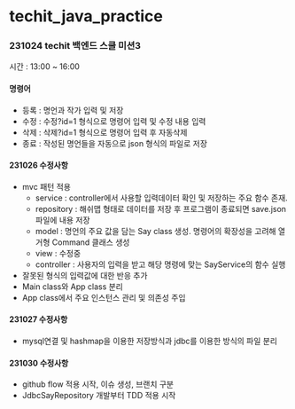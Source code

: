 # techit_java_practice

### 231024 techit 백엔드 스쿨 미션3 

시간 : 13:00 ~ 16:00

#### 명령어 
- 등록 : 명언과 작가 입력 및 저장
- 수정 : 수정?id=1 형식으로 명령어 입력 및 수정 내용 입력
- 삭제 : 삭제?id=1 형식으로 명령어 입력 후 자동삭제
- 종료 : 작성된 명언들을 자동으로 json 형식의 파일로 저장



#### 231026 수정사항
- mvc 패턴 적용
  - service : controller에서 사용할 입력데이터 확인 및 저장하는 주요 함수 존재.
  - repository : 해쉬맵 형태로 데이터를 저장 후 프로그램이 종료되면 save.json 파일에 내용 저장
  - model : 명언의 주요 값을 담는 Say class 생성. 명령어의 확장성을 고려해 열거형 Command 클래스 생성
  - view : 수정중
  - controller : 사용자의 입력을 받고 해당 명령에 맞는 SayService의 함수 실행
- 잘못된 형식의 입력값에 대한 반응 추가
- Main class와 App class 분리
- App class에서 주요 인스턴스 관리 및 의존성 주입 

#### 231027 수정사항
- mysql연결 및 hashmap을 이용한 저장방식과 jdbc를 이용한 방식의 파일 분리

#### 231030 수정사항
- github flow 적용 시작, 이슈 생성, 브랜치 구분
- JdbcSayRepository 개발부터 TDD 적용 시작